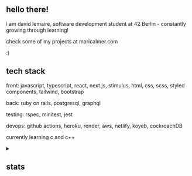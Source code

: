## hello there!

i am david lemaire, software development student at 42 Berlin - constantly growing through learning!

check some of my projects at maricalmer.com

:)

## tech stack

front: javascript, typescript, react, next.js, stimulus, html, css, scss, styled components, tailwind, bootstrap

back: ruby on rails, postgresql, graphql

testing: rspec, minitest, jest

devops: github actions, heroku, render, aws, netlify, koyeb, cockroachDB

currently learning c and c++

<details>
<summary><h2>stats</h2></summary>
<br />
<!--START_SECTION:data-section-->
<img src="https://github-readme-stats.vercel.app/api/top-langs?username=maricalmer&theme=nightowl" />
<!--END_SECTION:data-section-->
</details>
